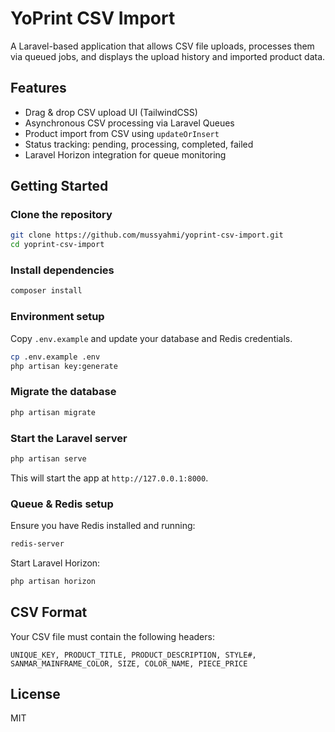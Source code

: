 # YoPrint CSV Import

A Laravel-based application that allows CSV file uploads, processes them via queued jobs, and displays the upload history and imported product data.

## Features

- Drag & drop CSV upload UI (TailwindCSS)
- Asynchronous CSV processing via Laravel Queues
- Product import from CSV using `updateOrInsert`
- Status tracking: pending, processing, completed, failed
- Laravel Horizon integration for queue monitoring

## Getting Started

### Clone the repository

```bash
git clone https://github.com/mussyahmi/yoprint-csv-import.git
cd yoprint-csv-import
```

### Install dependencies

```bash
composer install
```

### Environment setup

Copy `.env.example` and update your database and Redis credentials.

```bash
cp .env.example .env
php artisan key:generate
```

### Migrate the database

```bash
php artisan migrate
```

### Start the Laravel server

```bash
php artisan serve
```

This will start the app at `http://127.0.0.1:8000`.

### Queue & Redis setup

Ensure you have Redis installed and running:

```bash
redis-server
```

Start Laravel Horizon:

```bash
php artisan horizon
```

## CSV Format

Your CSV file must contain the following headers:

```
UNIQUE_KEY, PRODUCT_TITLE, PRODUCT_DESCRIPTION, STYLE#, SANMAR_MAINFRAME_COLOR, SIZE, COLOR_NAME, PIECE_PRICE
```

## License

MIT
